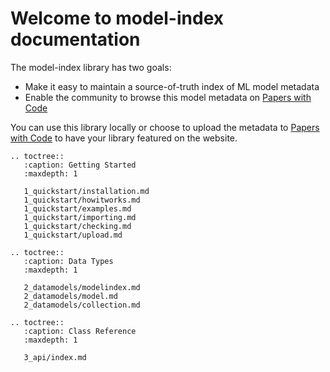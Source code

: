 # Welcome to model-index documentation

The model-index library has two goals:

- Make it easy to maintain a source-of-truth index of ML model metadata 
- Enable the community to browse this model metadata on [Papers with Code](https://algoagents.com/) 

You can use this library locally or choose to upload the metadata to [Papers with Code](https://algoagents.com)
to have your library featured on the website. 

```eval_rst
.. toctree::
   :caption: Getting Started
   :maxdepth: 1

   1_quickstart/installation.md
   1_quickstart/howitworks.md
   1_quickstart/examples.md
   1_quickstart/importing.md
   1_quickstart/checking.md
   1_quickstart/upload.md
```

```eval_rst
.. toctree::
   :caption: Data Types
   :maxdepth: 1

   2_datamodels/modelindex.md
   2_datamodels/model.md
   2_datamodels/collection.md
```


```eval_rst
.. toctree::
   :caption: Class Reference
   :maxdepth: 1

   3_api/index.md
```

